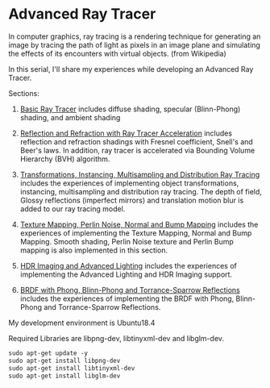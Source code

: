 # Advanced Ray Tracer

In computer graphics, ray tracing is a rendering technique for generating an image by tracing the path of light as pixels in an image plane and simulating the effects of its encounters with virtual objects. (from Wikipedia)

In this serial, I'll share my experiences while developing an Advanced Ray Tracer.

Sections:

1. [Basic Ray Tracer](page1.md) includes diffuse shading, specular (Blinn-Phong) shading, and ambient shading

2. [Reflection and Refraction with Ray Tracer Acceleration](page2.md) includes reflection and refraction shadings with Fresnel coefficient, Snell's and Beer's laws. In addition, ray tracer is accelerated via Bounding Volume Hierarchy (BVH) algorithm.

3. [Transformations, Instancing, Multisampling and Distribution Ray Tracing](page3.md) includes the experiences of implementing object transformations, instancing, multisampling and distribution ray tracing. The depth of field, Glossy reflections (imperfect mirrors) and translation motion blur is added to our ray tracing model.

4. [Texture Mapping, Perlin Noise, Normal and Bump Mapping](page4.md) includes the experiences of implementing the Texture Mapping, Normal and Bump Mapping. Smooth shading, Perlin Noise texture and Perlin Bump mapping is also implemented in this section.

5. [HDR Imaging and Advanced Lighting](page5.md) includes the experiences of implementing the Advanced Lighting and HDR Imaging support.

6. [BRDF with Phong, Blinn-Phong and Torrance-Sparrow Reflections](page6.md) includes the experiences of implementing the BRDF with Phong, Blinn-Phong and Torrance-Sparrow Reflections.

My development environment is Ubuntu18.4

Required Libraries are libpng-dev, libtinyxml-dev and libglm-dev.
```markdown  
sudo apt-get update -y
sudo apt-get install libpng-dev
sudo apt-get install libtinyxml-dev
sudo apt-get install libglm-dev
```
